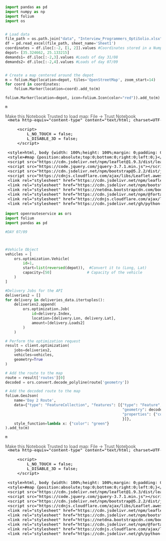 ```python
import pandas as pd 
import numpy as np 
import folium 
import os


# Load data
file_path = os.path.join("data", "Interview_Programmers_OptiSolio.xlsx")
df = pd.read_excel(file_path, sheet_name='Sheet1')
coordinates = df.iloc[:-2, [1, 2]].values #Coordinates stored in a Numpy array
depot= [35.324662, 25.133215]
demands1= df.iloc[:-2,3].values #Loads of day 31/08
demands2= df.iloc[:-2,4].values #Loads of day 07/09


# Create a map centered around the depot
m = folium.Map(location=depot, tiles='OpenStreetMap', zoom_start=14)
for coord in coordinates:
    folium.Marker(location=coord).add_to(m)

folium.Marker(location=depot, icon=folium.Icon(color="red")).add_to(m)

m


```




<div style="width:100%;"><div style="position:relative;width:100%;height:0;padding-bottom:60%;"><span style="color:#565656">Make this Notebook Trusted to load map: File -> Trust Notebook</span><iframe srcdoc="&lt;!DOCTYPE html&gt;
&lt;html&gt;
&lt;head&gt;

    &lt;meta http-equiv=&quot;content-type&quot; content=&quot;text/html; charset=UTF-8&quot; /&gt;

        &lt;script&gt;
            L_NO_TOUCH = false;
            L_DISABLE_3D = false;
        &lt;/script&gt;

    &lt;style&gt;html, body {width: 100%;height: 100%;margin: 0;padding: 0;}&lt;/style&gt;
    &lt;style&gt;#map {position:absolute;top:0;bottom:0;right:0;left:0;}&lt;/style&gt;
    &lt;script src=&quot;https://cdn.jsdelivr.net/npm/leaflet@1.9.3/dist/leaflet.js&quot;&gt;&lt;/script&gt;
    &lt;script src=&quot;https://code.jquery.com/jquery-3.7.1.min.js&quot;&gt;&lt;/script&gt;
    &lt;script src=&quot;https://cdn.jsdelivr.net/npm/bootstrap@5.2.2/dist/js/bootstrap.bundle.min.js&quot;&gt;&lt;/script&gt;
    &lt;script src=&quot;https://cdnjs.cloudflare.com/ajax/libs/Leaflet.awesome-markers/2.0.2/leaflet.awesome-markers.js&quot;&gt;&lt;/script&gt;
    &lt;link rel=&quot;stylesheet&quot; href=&quot;https://cdn.jsdelivr.net/npm/leaflet@1.9.3/dist/leaflet.css&quot;/&gt;
    &lt;link rel=&quot;stylesheet&quot; href=&quot;https://cdn.jsdelivr.net/npm/bootstrap@5.2.2/dist/css/bootstrap.min.css&quot;/&gt;
    &lt;link rel=&quot;stylesheet&quot; href=&quot;https://netdna.bootstrapcdn.com/bootstrap/3.0.0/css/bootstrap-glyphicons.css&quot;/&gt;
    &lt;link rel=&quot;stylesheet&quot; href=&quot;https://cdn.jsdelivr.net/npm/@fortawesome/fontawesome-free@6.2.0/css/all.min.css&quot;/&gt;
    &lt;link rel=&quot;stylesheet&quot; href=&quot;https://cdnjs.cloudflare.com/ajax/libs/Leaflet.awesome-markers/2.0.2/leaflet.awesome-markers.css&quot;/&gt;
    &lt;link rel=&quot;stylesheet&quot; href=&quot;https://cdn.jsdelivr.net/gh/python-visualization/folium/folium/templates/leaflet.awesome.rotate.min.css&quot;/&gt;

            &lt;meta name=&quot;viewport&quot; content=&quot;width=device-width,
                initial-scale=1.0, maximum-scale=1.0, user-scalable=no&quot; /&gt;
            &lt;style&gt;
                #map_4e305cb879b56f1c353be1fb1860bd8f {
                    position: relative;
                    width: 100.0%;
                    height: 100.0%;
                    left: 0.0%;
                    top: 0.0%;
                }
                .leaflet-container { font-size: 1rem; }
            &lt;/style&gt;

&lt;/head&gt;
&lt;body&gt;


            &lt;div class=&quot;folium-map&quot; id=&quot;map_4e305cb879b56f1c353be1fb1860bd8f&quot; &gt;&lt;/div&gt;

&lt;/body&gt;
&lt;script&gt;


            var map_4e305cb879b56f1c353be1fb1860bd8f = L.map(
                &quot;map_4e305cb879b56f1c353be1fb1860bd8f&quot;,
                {
                    center: [35.324662, 25.133215],
                    crs: L.CRS.EPSG3857,
                    zoom: 14,
                    zoomControl: true,
                    preferCanvas: false,
                }
            );





            var tile_layer_afabf40273e72357fd3b4d2122d333a9 = L.tileLayer(
                &quot;https://tile.openstreetmap.org/{z}/{x}/{y}.png&quot;,
                {&quot;attribution&quot;: &quot;\u0026copy; \u003ca href=\&quot;https://www.openstreetmap.org/copyright\&quot;\u003eOpenStreetMap\u003c/a\u003e contributors&quot;, &quot;detectRetina&quot;: false, &quot;maxNativeZoom&quot;: 19, &quot;maxZoom&quot;: 19, &quot;minZoom&quot;: 0, &quot;noWrap&quot;: false, &quot;opacity&quot;: 1, &quot;subdomains&quot;: &quot;abc&quot;, &quot;tms&quot;: false}
            );


            tile_layer_afabf40273e72357fd3b4d2122d333a9.addTo(map_4e305cb879b56f1c353be1fb1860bd8f);


            var marker_eebf30a46d9f8385e4e473cdf6a94e6c = L.marker(
                [35.326936, 25.130738],
                {}
            ).addTo(map_4e305cb879b56f1c353be1fb1860bd8f);


            var marker_0e272ae9381fefc1bf157b340d09076e = L.marker(
                [35.324765, 25.131832],
                {}
            ).addTo(map_4e305cb879b56f1c353be1fb1860bd8f);


            var marker_3d45913276d92e5678fbd71001911b8b = L.marker(
                [35.325815, 25.125567],
                {}
            ).addTo(map_4e305cb879b56f1c353be1fb1860bd8f);


            var marker_d0f4e5240e2654dbe218348bb1038e78 = L.marker(
                [35.324362, 25.13857],
                {}
            ).addTo(map_4e305cb879b56f1c353be1fb1860bd8f);


            var marker_74b207ec9991d85278143b8f178882ca = L.marker(
                [35.323907, 25.12237],
                {}
            ).addTo(map_4e305cb879b56f1c353be1fb1860bd8f);


            var marker_9e1fbb146ca446020c2336715c6324a3 = L.marker(
                [35.321053, 25.137196],
                {}
            ).addTo(map_4e305cb879b56f1c353be1fb1860bd8f);


            var marker_af62bbef906ca78424f713cc5ab7d35c = L.marker(
                [35.322471, 25.124944],
                {}
            ).addTo(map_4e305cb879b56f1c353be1fb1860bd8f);


            var marker_edc2b9a45c72b3c7f8b25a29ce6f23f1 = L.marker(
                [35.32613, 25.141145],
                {}
            ).addTo(map_4e305cb879b56f1c353be1fb1860bd8f);


            var marker_f7ec0e2e7eabe9eb1b641c27e817d730 = L.marker(
                [35.327829, 25.13048],
                {}
            ).addTo(map_4e305cb879b56f1c353be1fb1860bd8f);


            var marker_e0088998764d5714a1958c04be381b8e = L.marker(
                [35.327006, 25.124558],
                {}
            ).addTo(map_4e305cb879b56f1c353be1fb1860bd8f);


            var marker_c6a622ba4783ea32dbf3e31d96bd2b5c = L.marker(
                [35.323785, 25.133399],
                {}
            ).addTo(map_4e305cb879b56f1c353be1fb1860bd8f);


            var marker_7bda4a288ba5b29f71ceafb7d83f1150 = L.marker(
                [35.327794, 25.130545],
                {}
            ).addTo(map_4e305cb879b56f1c353be1fb1860bd8f);


            var marker_ef4ffa8cbe683b94fb33f8f942e555ba = L.marker(
                [35.319478, 25.125438],
                {}
            ).addTo(map_4e305cb879b56f1c353be1fb1860bd8f);


            var marker_b198814ccfb68f1fccfa9e8401293fdb = L.marker(
                [35.321596, 25.1237],
                {}
            ).addTo(map_4e305cb879b56f1c353be1fb1860bd8f);


            var marker_caac55349309e7039d3d68a554979437 = L.marker(
                [35.322506, 25.14005],
                {}
            ).addTo(map_4e305cb879b56f1c353be1fb1860bd8f);


            var marker_98bd8ef8c1ce28a2884ba82a3b89e55e = L.marker(
                [35.324662, 25.133215],
                {}
            ).addTo(map_4e305cb879b56f1c353be1fb1860bd8f);


            var icon_e9e0ec0765ac14e0d0a038d50b77aeb2 = L.AwesomeMarkers.icon(
                {&quot;extraClasses&quot;: &quot;fa-rotate-0&quot;, &quot;icon&quot;: &quot;info-sign&quot;, &quot;iconColor&quot;: &quot;white&quot;, &quot;markerColor&quot;: &quot;red&quot;, &quot;prefix&quot;: &quot;glyphicon&quot;}
            );
            marker_98bd8ef8c1ce28a2884ba82a3b89e55e.setIcon(icon_e9e0ec0765ac14e0d0a038d50b77aeb2);

&lt;/script&gt;
&lt;/html&gt;" style="position:absolute;width:100%;height:100%;left:0;top:0;border:none !important;" allowfullscreen webkitallowfullscreen mozallowfullscreen></iframe></div></div>




```python
import openrouteservice as ors
import folium
import pandas as pd


#DAY 31/08


# Initialize ORS Client
client = ors.Client(key='5b3ce3597851110001cf6248d35649aedb9e43ee9f045ce4e63f2b95')  
depot = [35.324662, 25.133215]  

#Vehicle Object
vehicles = [
    ors.optimization.Vehicle(
        id=1,
        start=list(reversed(depot)),  #Convert it to (Long, Lat)
        capacity=[50]                # Capacity of the vehicle
    )
]

#Summing up the data
deliveries_data = pd.DataFrame({
    'Lat': coordinates[:, 0],  
    'Lon': coordinates[:, 1],  
    'Loads1': demands1,        
    'Loads2': demands2         
})

#Jobs object for the API
deliveries = []
for delivery in deliveries_data.itertuples():
    deliveries.append(
        ors.optimization.Job(
            id=delivery.Index,
            location=[delivery.Lon, delivery.Lat],
            amount=[delivery.Loads1]
        )
    )

# Perform the optimization request
result = client.optimization(
    jobs=deliveries,
    vehicles=vehicles,
    geometry=True
)


# Extract the route from the result
route = result['routes'][0]

# Decode the polyline (route geometry) to get coordinates
decoded = ors.convert.decode_polyline(route['geometry'])

# Add the route to the existing map (m)
folium.GeoJson(
    name='Day 1 Route',
    data={"type": "FeatureCollection", "features": [{"type": "Feature",
                                                     "geometry": decoded,
                                                     "properties": {"color": "green"}
                                                     }]},
    style_function=lambda x: {"color": "green"}
).add_to(m)

m
```




<div style="width:100%;"><div style="position:relative;width:100%;height:0;padding-bottom:60%;"><span style="color:#565656">Make this Notebook Trusted to load map: File -> Trust Notebook</span><iframe srcdoc="&lt;!DOCTYPE html&gt;
&lt;html&gt;
&lt;head&gt;

    &lt;meta http-equiv=&quot;content-type&quot; content=&quot;text/html; charset=UTF-8&quot; /&gt;

        &lt;script&gt;
            L_NO_TOUCH = false;
            L_DISABLE_3D = false;
        &lt;/script&gt;

    &lt;style&gt;html, body {width: 100%;height: 100%;margin: 0;padding: 0;}&lt;/style&gt;
    &lt;style&gt;#map {position:absolute;top:0;bottom:0;right:0;left:0;}&lt;/style&gt;
    &lt;script src=&quot;https://cdn.jsdelivr.net/npm/leaflet@1.9.3/dist/leaflet.js&quot;&gt;&lt;/script&gt;
    &lt;script src=&quot;https://code.jquery.com/jquery-3.7.1.min.js&quot;&gt;&lt;/script&gt;
    &lt;script src=&quot;https://cdn.jsdelivr.net/npm/bootstrap@5.2.2/dist/js/bootstrap.bundle.min.js&quot;&gt;&lt;/script&gt;
    &lt;script src=&quot;https://cdnjs.cloudflare.com/ajax/libs/Leaflet.awesome-markers/2.0.2/leaflet.awesome-markers.js&quot;&gt;&lt;/script&gt;
    &lt;link rel=&quot;stylesheet&quot; href=&quot;https://cdn.jsdelivr.net/npm/leaflet@1.9.3/dist/leaflet.css&quot;/&gt;
    &lt;link rel=&quot;stylesheet&quot; href=&quot;https://cdn.jsdelivr.net/npm/bootstrap@5.2.2/dist/css/bootstrap.min.css&quot;/&gt;
    &lt;link rel=&quot;stylesheet&quot; href=&quot;https://netdna.bootstrapcdn.com/bootstrap/3.0.0/css/bootstrap-glyphicons.css&quot;/&gt;
    &lt;link rel=&quot;stylesheet&quot; href=&quot;https://cdn.jsdelivr.net/npm/@fortawesome/fontawesome-free@6.2.0/css/all.min.css&quot;/&gt;
    &lt;link rel=&quot;stylesheet&quot; href=&quot;https://cdnjs.cloudflare.com/ajax/libs/Leaflet.awesome-markers/2.0.2/leaflet.awesome-markers.css&quot;/&gt;
    &lt;link rel=&quot;stylesheet&quot; href=&quot;https://cdn.jsdelivr.net/gh/python-visualization/folium/folium/templates/leaflet.awesome.rotate.min.css&quot;/&gt;

            &lt;meta name=&quot;viewport&quot; content=&quot;width=device-width,
                initial-scale=1.0, maximum-scale=1.0, user-scalable=no&quot; /&gt;
            &lt;style&gt;
                #map_4e305cb879b56f1c353be1fb1860bd8f {
                    position: relative;
                    width: 100.0%;
                    height: 100.0%;
                    left: 0.0%;
                    top: 0.0%;
                }
                .leaflet-container { font-size: 1rem; }
            &lt;/style&gt;

&lt;/head&gt;
&lt;body&gt;


            &lt;div class=&quot;folium-map&quot; id=&quot;map_4e305cb879b56f1c353be1fb1860bd8f&quot; &gt;&lt;/div&gt;

&lt;/body&gt;
&lt;script&gt;


            var map_4e305cb879b56f1c353be1fb1860bd8f = L.map(
                &quot;map_4e305cb879b56f1c353be1fb1860bd8f&quot;,
                {
                    center: [35.324662, 25.133215],
                    crs: L.CRS.EPSG3857,
                    zoom: 14,
                    zoomControl: true,
                    preferCanvas: false,
                }
            );





            var tile_layer_afabf40273e72357fd3b4d2122d333a9 = L.tileLayer(
                &quot;https://tile.openstreetmap.org/{z}/{x}/{y}.png&quot;,
                {&quot;attribution&quot;: &quot;\u0026copy; \u003ca href=\&quot;https://www.openstreetmap.org/copyright\&quot;\u003eOpenStreetMap\u003c/a\u003e contributors&quot;, &quot;detectRetina&quot;: false, &quot;maxNativeZoom&quot;: 19, &quot;maxZoom&quot;: 19, &quot;minZoom&quot;: 0, &quot;noWrap&quot;: false, &quot;opacity&quot;: 1, &quot;subdomains&quot;: &quot;abc&quot;, &quot;tms&quot;: false}
            );


            tile_layer_afabf40273e72357fd3b4d2122d333a9.addTo(map_4e305cb879b56f1c353be1fb1860bd8f);


            var marker_eebf30a46d9f8385e4e473cdf6a94e6c = L.marker(
                [35.326936, 25.130738],
                {}
            ).addTo(map_4e305cb879b56f1c353be1fb1860bd8f);


            var marker_0e272ae9381fefc1bf157b340d09076e = L.marker(
                [35.324765, 25.131832],
                {}
            ).addTo(map_4e305cb879b56f1c353be1fb1860bd8f);


            var marker_3d45913276d92e5678fbd71001911b8b = L.marker(
                [35.325815, 25.125567],
                {}
            ).addTo(map_4e305cb879b56f1c353be1fb1860bd8f);


            var marker_d0f4e5240e2654dbe218348bb1038e78 = L.marker(
                [35.324362, 25.13857],
                {}
            ).addTo(map_4e305cb879b56f1c353be1fb1860bd8f);


            var marker_74b207ec9991d85278143b8f178882ca = L.marker(
                [35.323907, 25.12237],
                {}
            ).addTo(map_4e305cb879b56f1c353be1fb1860bd8f);


            var marker_9e1fbb146ca446020c2336715c6324a3 = L.marker(
                [35.321053, 25.137196],
                {}
            ).addTo(map_4e305cb879b56f1c353be1fb1860bd8f);


            var marker_af62bbef906ca78424f713cc5ab7d35c = L.marker(
                [35.322471, 25.124944],
                {}
            ).addTo(map_4e305cb879b56f1c353be1fb1860bd8f);


            var marker_edc2b9a45c72b3c7f8b25a29ce6f23f1 = L.marker(
                [35.32613, 25.141145],
                {}
            ).addTo(map_4e305cb879b56f1c353be1fb1860bd8f);


            var marker_f7ec0e2e7eabe9eb1b641c27e817d730 = L.marker(
                [35.327829, 25.13048],
                {}
            ).addTo(map_4e305cb879b56f1c353be1fb1860bd8f);


            var marker_e0088998764d5714a1958c04be381b8e = L.marker(
                [35.327006, 25.124558],
                {}
            ).addTo(map_4e305cb879b56f1c353be1fb1860bd8f);


            var marker_c6a622ba4783ea32dbf3e31d96bd2b5c = L.marker(
                [35.323785, 25.133399],
                {}
            ).addTo(map_4e305cb879b56f1c353be1fb1860bd8f);


            var marker_7bda4a288ba5b29f71ceafb7d83f1150 = L.marker(
                [35.327794, 25.130545],
                {}
            ).addTo(map_4e305cb879b56f1c353be1fb1860bd8f);


            var marker_ef4ffa8cbe683b94fb33f8f942e555ba = L.marker(
                [35.319478, 25.125438],
                {}
            ).addTo(map_4e305cb879b56f1c353be1fb1860bd8f);


            var marker_b198814ccfb68f1fccfa9e8401293fdb = L.marker(
                [35.321596, 25.1237],
                {}
            ).addTo(map_4e305cb879b56f1c353be1fb1860bd8f);


            var marker_caac55349309e7039d3d68a554979437 = L.marker(
                [35.322506, 25.14005],
                {}
            ).addTo(map_4e305cb879b56f1c353be1fb1860bd8f);


            var marker_98bd8ef8c1ce28a2884ba82a3b89e55e = L.marker(
                [35.324662, 25.133215],
                {}
            ).addTo(map_4e305cb879b56f1c353be1fb1860bd8f);


            var icon_e9e0ec0765ac14e0d0a038d50b77aeb2 = L.AwesomeMarkers.icon(
                {&quot;extraClasses&quot;: &quot;fa-rotate-0&quot;, &quot;icon&quot;: &quot;info-sign&quot;, &quot;iconColor&quot;: &quot;white&quot;, &quot;markerColor&quot;: &quot;red&quot;, &quot;prefix&quot;: &quot;glyphicon&quot;}
            );
            marker_98bd8ef8c1ce28a2884ba82a3b89e55e.setIcon(icon_e9e0ec0765ac14e0d0a038d50b77aeb2);


            tile_layer_afabf40273e72357fd3b4d2122d333a9.addTo(map_4e305cb879b56f1c353be1fb1860bd8f);


        function geo_json_ca386361c69267bf7dd90a7401fbcd3c_styler(feature) {
            switch(feature.properties.color) {
                default:
                    return {&quot;color&quot;: &quot;green&quot;};
            }
        }

        function geo_json_ca386361c69267bf7dd90a7401fbcd3c_onEachFeature(feature, layer) {
            layer.on({
            });
        };
        var geo_json_ca386361c69267bf7dd90a7401fbcd3c = L.geoJson(null, {
                onEachFeature: geo_json_ca386361c69267bf7dd90a7401fbcd3c_onEachFeature,

                style: geo_json_ca386361c69267bf7dd90a7401fbcd3c_styler,
        });

        function geo_json_ca386361c69267bf7dd90a7401fbcd3c_add (data) {
            geo_json_ca386361c69267bf7dd90a7401fbcd3c
                .addData(data);
        }
            geo_json_ca386361c69267bf7dd90a7401fbcd3c_add({&quot;features&quot;: [{&quot;geometry&quot;: {&quot;coordinates&quot;: [[25.13321, 35.3247], [25.13251, 35.32468], [25.13214, 35.32469], [25.13183, 35.32472], [25.13131, 35.32476], [25.13135, 35.32469], [25.13147, 35.32422], [25.13217, 35.32424], [25.13225, 35.32377], [25.13228, 35.32361], [25.13218, 35.32358], [25.13216, 35.3233], [25.13334, 35.32335], [25.13337, 35.32378], [25.13337, 35.32379], [25.13339, 35.32397], [25.13344, 35.32427], [25.13354, 35.32472], [25.13355, 35.32528], [25.13356, 35.32563], [25.13365, 35.32648], [25.13387, 35.3272], [25.1339, 35.3273], [25.13393, 35.32738], [25.13334, 35.32717], [25.13258, 35.3269], [25.13235, 35.32684], [25.13213, 35.32684], [25.13188, 35.32686], [25.13182, 35.32686], [25.13109, 35.32693], [25.13074, 35.32696], [25.13057, 35.32698], [25.13064, 35.32739], [25.1307, 35.32779], [25.13055, 35.32781], [25.13048, 35.32781], [25.13021, 35.32784], [25.13014, 35.32744], [25.13007, 35.32703], [25.12955, 35.32708], [25.12907, 35.32714], [25.12847, 35.3272], [25.12777, 35.32729], [25.12769, 35.32732], [25.12761, 35.32738], [25.12754, 35.32735], [25.12712, 35.32719], [25.12638, 35.32694], [25.12625, 35.3269], [25.12544, 35.32658], [25.12438, 35.32612], [25.12417, 35.32606], [25.12364, 35.32601], [25.1236, 35.32614], [25.12323, 35.32669], [25.12362, 35.32683], [25.12392, 35.32692], [25.1244, 35.32697], [25.12456, 35.32699], [25.12592, 35.32712], [25.12628, 35.32713], [25.12603, 35.3277], [25.1258, 35.32826], [25.12613, 35.32831], [25.12669, 35.32842], [25.12712, 35.3279], [25.12754, 35.32735], [25.12712, 35.32719], [25.12638, 35.32694], [25.12625, 35.3269], [25.12544, 35.32658], [25.1255, 35.32649], [25.12552, 35.32644], [25.12554, 35.32581], [25.12554, 35.32578], [25.1255, 35.32566], [25.12509, 35.32479], [25.12504, 35.32468], [25.12486, 35.32433], [25.12508, 35.32428], [25.1251, 35.32411], [25.12509, 35.324], [25.12498, 35.32375], [25.12514, 35.32371], [25.12475, 35.32307], [25.12449, 35.32263], [25.12495, 35.32247], [25.12449, 35.32263], [25.124, 35.32282], [25.12371, 35.32292], [25.12363, 35.32294], [25.12305, 35.32313], [25.12289, 35.3232], [25.12269, 35.32333], [25.12229, 35.32363], [25.12226, 35.32369], [25.12226, 35.32376], [25.12229, 35.32386], [25.12234, 35.32392], [25.12235, 35.32394], [25.12249, 35.32402], [25.12276, 35.32408], [25.12253, 35.32421], [25.12148, 35.32471], [25.12147, 35.32474], [25.1214, 35.32522], [25.12119, 35.32522], [25.12125, 35.3246], [25.12134, 35.32401], [25.12144, 35.32383], [25.12161, 35.32362], [25.12087, 35.3233], [25.12143, 35.32251], [25.12171, 35.3222], [25.12211, 35.32183], [25.12247, 35.32161], [25.12285, 35.32142], [25.12334, 35.32183], [25.12371, 35.3216], [25.12334, 35.32183], [25.12285, 35.32142], [25.12367, 35.32109], [25.12448, 35.32071], [25.12413, 35.32022], [25.12468, 35.31998], [25.12499, 35.31981], [25.12546, 35.3195]], &quot;type&quot;: &quot;LineString&quot;}, &quot;properties&quot;: {&quot;color&quot;: &quot;green&quot;}, &quot;type&quot;: &quot;Feature&quot;}], &quot;type&quot;: &quot;FeatureCollection&quot;});



            geo_json_ca386361c69267bf7dd90a7401fbcd3c.addTo(map_4e305cb879b56f1c353be1fb1860bd8f);

&lt;/script&gt;
&lt;/html&gt;" style="position:absolute;width:100%;height:100%;left:0;top:0;border:none !important;" allowfullscreen webkitallowfullscreen mozallowfullscreen></iframe></div></div>




```python
import openrouteservice as ors
import folium
import pandas as pd

#DAY 07/09



#Vehicle Object
vehicles = [
    ors.optimization.Vehicle(
        id=1,
        start=list(reversed(depot)),  #Convert it to (Long, Lat)
        capacity=[50]                # Capacity of the vehicle
    )
]

#Delivery Jobs for the API
deliveries2 = []
for delivery in deliveries_data.itertuples():
    deliveries2.append(
        ors.optimization.Job(
            id=delivery.Index,
            location=[delivery.Lon, delivery.Lat],
            amount=[delivery.Loads2]
        )
    )

# Perform the optimization request
result = client.optimization(
    jobs=deliveries2,
    vehicles=vehicles,
    geometry=True
)

# Add the route to the map 
route = result['routes'][0]
decoded = ors.convert.decode_polyline(route['geometry'])

# Add the decoded route to the map
folium.GeoJson(
    name='Day 2 Route',
    data={"type": "FeatureCollection", "features": [{"type": "Feature",
                                                     "geometry": decoded,
                                                     "properties": {"color": "green"}
                                                     }]},
    style_function=lambda x: {"color": "green"}
).add_to(m)

m

```




<div style="width:100%;"><div style="position:relative;width:100%;height:0;padding-bottom:60%;"><span style="color:#565656">Make this Notebook Trusted to load map: File -> Trust Notebook</span><iframe srcdoc="&lt;!DOCTYPE html&gt;
&lt;html&gt;
&lt;head&gt;

    &lt;meta http-equiv=&quot;content-type&quot; content=&quot;text/html; charset=UTF-8&quot; /&gt;

        &lt;script&gt;
            L_NO_TOUCH = false;
            L_DISABLE_3D = false;
        &lt;/script&gt;

    &lt;style&gt;html, body {width: 100%;height: 100%;margin: 0;padding: 0;}&lt;/style&gt;
    &lt;style&gt;#map {position:absolute;top:0;bottom:0;right:0;left:0;}&lt;/style&gt;
    &lt;script src=&quot;https://cdn.jsdelivr.net/npm/leaflet@1.9.3/dist/leaflet.js&quot;&gt;&lt;/script&gt;
    &lt;script src=&quot;https://code.jquery.com/jquery-3.7.1.min.js&quot;&gt;&lt;/script&gt;
    &lt;script src=&quot;https://cdn.jsdelivr.net/npm/bootstrap@5.2.2/dist/js/bootstrap.bundle.min.js&quot;&gt;&lt;/script&gt;
    &lt;script src=&quot;https://cdnjs.cloudflare.com/ajax/libs/Leaflet.awesome-markers/2.0.2/leaflet.awesome-markers.js&quot;&gt;&lt;/script&gt;
    &lt;link rel=&quot;stylesheet&quot; href=&quot;https://cdn.jsdelivr.net/npm/leaflet@1.9.3/dist/leaflet.css&quot;/&gt;
    &lt;link rel=&quot;stylesheet&quot; href=&quot;https://cdn.jsdelivr.net/npm/bootstrap@5.2.2/dist/css/bootstrap.min.css&quot;/&gt;
    &lt;link rel=&quot;stylesheet&quot; href=&quot;https://netdna.bootstrapcdn.com/bootstrap/3.0.0/css/bootstrap-glyphicons.css&quot;/&gt;
    &lt;link rel=&quot;stylesheet&quot; href=&quot;https://cdn.jsdelivr.net/npm/@fortawesome/fontawesome-free@6.2.0/css/all.min.css&quot;/&gt;
    &lt;link rel=&quot;stylesheet&quot; href=&quot;https://cdnjs.cloudflare.com/ajax/libs/Leaflet.awesome-markers/2.0.2/leaflet.awesome-markers.css&quot;/&gt;
    &lt;link rel=&quot;stylesheet&quot; href=&quot;https://cdn.jsdelivr.net/gh/python-visualization/folium/folium/templates/leaflet.awesome.rotate.min.css&quot;/&gt;

            &lt;meta name=&quot;viewport&quot; content=&quot;width=device-width,
                initial-scale=1.0, maximum-scale=1.0, user-scalable=no&quot; /&gt;
            &lt;style&gt;
                #map_4e305cb879b56f1c353be1fb1860bd8f {
                    position: relative;
                    width: 100.0%;
                    height: 100.0%;
                    left: 0.0%;
                    top: 0.0%;
                }
                .leaflet-container { font-size: 1rem; }
            &lt;/style&gt;

&lt;/head&gt;
&lt;body&gt;


            &lt;div class=&quot;folium-map&quot; id=&quot;map_4e305cb879b56f1c353be1fb1860bd8f&quot; &gt;&lt;/div&gt;

&lt;/body&gt;
&lt;script&gt;


            var map_4e305cb879b56f1c353be1fb1860bd8f = L.map(
                &quot;map_4e305cb879b56f1c353be1fb1860bd8f&quot;,
                {
                    center: [35.324662, 25.133215],
                    crs: L.CRS.EPSG3857,
                    zoom: 14,
                    zoomControl: true,
                    preferCanvas: false,
                }
            );





            var tile_layer_afabf40273e72357fd3b4d2122d333a9 = L.tileLayer(
                &quot;https://tile.openstreetmap.org/{z}/{x}/{y}.png&quot;,
                {&quot;attribution&quot;: &quot;\u0026copy; \u003ca href=\&quot;https://www.openstreetmap.org/copyright\&quot;\u003eOpenStreetMap\u003c/a\u003e contributors&quot;, &quot;detectRetina&quot;: false, &quot;maxNativeZoom&quot;: 19, &quot;maxZoom&quot;: 19, &quot;minZoom&quot;: 0, &quot;noWrap&quot;: false, &quot;opacity&quot;: 1, &quot;subdomains&quot;: &quot;abc&quot;, &quot;tms&quot;: false}
            );


            tile_layer_afabf40273e72357fd3b4d2122d333a9.addTo(map_4e305cb879b56f1c353be1fb1860bd8f);


            var marker_eebf30a46d9f8385e4e473cdf6a94e6c = L.marker(
                [35.326936, 25.130738],
                {}
            ).addTo(map_4e305cb879b56f1c353be1fb1860bd8f);


            var marker_0e272ae9381fefc1bf157b340d09076e = L.marker(
                [35.324765, 25.131832],
                {}
            ).addTo(map_4e305cb879b56f1c353be1fb1860bd8f);


            var marker_3d45913276d92e5678fbd71001911b8b = L.marker(
                [35.325815, 25.125567],
                {}
            ).addTo(map_4e305cb879b56f1c353be1fb1860bd8f);


            var marker_d0f4e5240e2654dbe218348bb1038e78 = L.marker(
                [35.324362, 25.13857],
                {}
            ).addTo(map_4e305cb879b56f1c353be1fb1860bd8f);


            var marker_74b207ec9991d85278143b8f178882ca = L.marker(
                [35.323907, 25.12237],
                {}
            ).addTo(map_4e305cb879b56f1c353be1fb1860bd8f);


            var marker_9e1fbb146ca446020c2336715c6324a3 = L.marker(
                [35.321053, 25.137196],
                {}
            ).addTo(map_4e305cb879b56f1c353be1fb1860bd8f);


            var marker_af62bbef906ca78424f713cc5ab7d35c = L.marker(
                [35.322471, 25.124944],
                {}
            ).addTo(map_4e305cb879b56f1c353be1fb1860bd8f);


            var marker_edc2b9a45c72b3c7f8b25a29ce6f23f1 = L.marker(
                [35.32613, 25.141145],
                {}
            ).addTo(map_4e305cb879b56f1c353be1fb1860bd8f);


            var marker_f7ec0e2e7eabe9eb1b641c27e817d730 = L.marker(
                [35.327829, 25.13048],
                {}
            ).addTo(map_4e305cb879b56f1c353be1fb1860bd8f);


            var marker_e0088998764d5714a1958c04be381b8e = L.marker(
                [35.327006, 25.124558],
                {}
            ).addTo(map_4e305cb879b56f1c353be1fb1860bd8f);


            var marker_c6a622ba4783ea32dbf3e31d96bd2b5c = L.marker(
                [35.323785, 25.133399],
                {}
            ).addTo(map_4e305cb879b56f1c353be1fb1860bd8f);


            var marker_7bda4a288ba5b29f71ceafb7d83f1150 = L.marker(
                [35.327794, 25.130545],
                {}
            ).addTo(map_4e305cb879b56f1c353be1fb1860bd8f);


            var marker_ef4ffa8cbe683b94fb33f8f942e555ba = L.marker(
                [35.319478, 25.125438],
                {}
            ).addTo(map_4e305cb879b56f1c353be1fb1860bd8f);


            var marker_b198814ccfb68f1fccfa9e8401293fdb = L.marker(
                [35.321596, 25.1237],
                {}
            ).addTo(map_4e305cb879b56f1c353be1fb1860bd8f);


            var marker_caac55349309e7039d3d68a554979437 = L.marker(
                [35.322506, 25.14005],
                {}
            ).addTo(map_4e305cb879b56f1c353be1fb1860bd8f);


            var marker_98bd8ef8c1ce28a2884ba82a3b89e55e = L.marker(
                [35.324662, 25.133215],
                {}
            ).addTo(map_4e305cb879b56f1c353be1fb1860bd8f);


            var icon_e9e0ec0765ac14e0d0a038d50b77aeb2 = L.AwesomeMarkers.icon(
                {&quot;extraClasses&quot;: &quot;fa-rotate-0&quot;, &quot;icon&quot;: &quot;info-sign&quot;, &quot;iconColor&quot;: &quot;white&quot;, &quot;markerColor&quot;: &quot;red&quot;, &quot;prefix&quot;: &quot;glyphicon&quot;}
            );
            marker_98bd8ef8c1ce28a2884ba82a3b89e55e.setIcon(icon_e9e0ec0765ac14e0d0a038d50b77aeb2);


            tile_layer_afabf40273e72357fd3b4d2122d333a9.addTo(map_4e305cb879b56f1c353be1fb1860bd8f);


        function geo_json_ca386361c69267bf7dd90a7401fbcd3c_styler(feature) {
            switch(feature.properties.color) {
                default:
                    return {&quot;color&quot;: &quot;green&quot;};
            }
        }

        function geo_json_ca386361c69267bf7dd90a7401fbcd3c_onEachFeature(feature, layer) {
            layer.on({
            });
        };
        var geo_json_ca386361c69267bf7dd90a7401fbcd3c = L.geoJson(null, {
                onEachFeature: geo_json_ca386361c69267bf7dd90a7401fbcd3c_onEachFeature,

                style: geo_json_ca386361c69267bf7dd90a7401fbcd3c_styler,
        });

        function geo_json_ca386361c69267bf7dd90a7401fbcd3c_add (data) {
            geo_json_ca386361c69267bf7dd90a7401fbcd3c
                .addData(data);
        }
            geo_json_ca386361c69267bf7dd90a7401fbcd3c_add({&quot;features&quot;: [{&quot;geometry&quot;: {&quot;coordinates&quot;: [[25.13321, 35.3247], [25.13251, 35.32468], [25.13214, 35.32469], [25.13183, 35.32472], [25.13131, 35.32476], [25.13135, 35.32469], [25.13147, 35.32422], [25.13217, 35.32424], [25.13225, 35.32377], [25.13228, 35.32361], [25.13218, 35.32358], [25.13216, 35.3233], [25.13334, 35.32335], [25.13337, 35.32378], [25.13337, 35.32379], [25.13339, 35.32397], [25.13344, 35.32427], [25.13354, 35.32472], [25.13355, 35.32528], [25.13356, 35.32563], [25.13365, 35.32648], [25.13387, 35.3272], [25.1339, 35.3273], [25.13393, 35.32738], [25.13334, 35.32717], [25.13258, 35.3269], [25.13235, 35.32684], [25.13213, 35.32684], [25.13188, 35.32686], [25.13182, 35.32686], [25.13109, 35.32693], [25.13074, 35.32696], [25.13057, 35.32698], [25.13064, 35.32739], [25.1307, 35.32779], [25.13055, 35.32781], [25.13048, 35.32781], [25.13021, 35.32784], [25.13014, 35.32744], [25.13007, 35.32703], [25.12955, 35.32708], [25.12907, 35.32714], [25.12847, 35.3272], [25.12777, 35.32729], [25.12769, 35.32732], [25.12761, 35.32738], [25.12754, 35.32735], [25.12712, 35.32719], [25.12638, 35.32694], [25.12625, 35.3269], [25.12544, 35.32658], [25.12438, 35.32612], [25.12417, 35.32606], [25.12364, 35.32601], [25.1236, 35.32614], [25.12323, 35.32669], [25.12362, 35.32683], [25.12392, 35.32692], [25.1244, 35.32697], [25.12456, 35.32699], [25.12592, 35.32712], [25.12628, 35.32713], [25.12603, 35.3277], [25.1258, 35.32826], [25.12613, 35.32831], [25.12669, 35.32842], [25.12712, 35.3279], [25.12754, 35.32735], [25.12712, 35.32719], [25.12638, 35.32694], [25.12625, 35.3269], [25.12544, 35.32658], [25.1255, 35.32649], [25.12552, 35.32644], [25.12554, 35.32581], [25.12554, 35.32578], [25.1255, 35.32566], [25.12509, 35.32479], [25.12504, 35.32468], [25.12486, 35.32433], [25.12508, 35.32428], [25.1251, 35.32411], [25.12509, 35.324], [25.12498, 35.32375], [25.12514, 35.32371], [25.12475, 35.32307], [25.12449, 35.32263], [25.12495, 35.32247], [25.12449, 35.32263], [25.124, 35.32282], [25.12371, 35.32292], [25.12363, 35.32294], [25.12305, 35.32313], [25.12289, 35.3232], [25.12269, 35.32333], [25.12229, 35.32363], [25.12226, 35.32369], [25.12226, 35.32376], [25.12229, 35.32386], [25.12234, 35.32392], [25.12235, 35.32394], [25.12249, 35.32402], [25.12276, 35.32408], [25.12253, 35.32421], [25.12148, 35.32471], [25.12147, 35.32474], [25.1214, 35.32522], [25.12119, 35.32522], [25.12125, 35.3246], [25.12134, 35.32401], [25.12144, 35.32383], [25.12161, 35.32362], [25.12087, 35.3233], [25.12143, 35.32251], [25.12171, 35.3222], [25.12211, 35.32183], [25.12247, 35.32161], [25.12285, 35.32142], [25.12334, 35.32183], [25.12371, 35.3216], [25.12334, 35.32183], [25.12285, 35.32142], [25.12367, 35.32109], [25.12448, 35.32071], [25.12413, 35.32022], [25.12468, 35.31998], [25.12499, 35.31981], [25.12546, 35.3195]], &quot;type&quot;: &quot;LineString&quot;}, &quot;properties&quot;: {&quot;color&quot;: &quot;green&quot;}, &quot;type&quot;: &quot;Feature&quot;}], &quot;type&quot;: &quot;FeatureCollection&quot;});



            geo_json_ca386361c69267bf7dd90a7401fbcd3c.addTo(map_4e305cb879b56f1c353be1fb1860bd8f);


            tile_layer_afabf40273e72357fd3b4d2122d333a9.addTo(map_4e305cb879b56f1c353be1fb1860bd8f);


            geo_json_ca386361c69267bf7dd90a7401fbcd3c.addTo(map_4e305cb879b56f1c353be1fb1860bd8f);


        function geo_json_89c9f044ba49dc8f26dda566e08bc98c_styler(feature) {
            switch(feature.properties.color) {
                default:
                    return {&quot;color&quot;: &quot;green&quot;};
            }
        }

        function geo_json_89c9f044ba49dc8f26dda566e08bc98c_onEachFeature(feature, layer) {
            layer.on({
            });
        };
        var geo_json_89c9f044ba49dc8f26dda566e08bc98c = L.geoJson(null, {
                onEachFeature: geo_json_89c9f044ba49dc8f26dda566e08bc98c_onEachFeature,

                style: geo_json_89c9f044ba49dc8f26dda566e08bc98c_styler,
        });

        function geo_json_89c9f044ba49dc8f26dda566e08bc98c_add (data) {
            geo_json_89c9f044ba49dc8f26dda566e08bc98c
                .addData(data);
        }
            geo_json_89c9f044ba49dc8f26dda566e08bc98c_add({&quot;features&quot;: [{&quot;geometry&quot;: {&quot;coordinates&quot;: [[25.13321, 35.3247], [25.13251, 35.32468], [25.1325, 35.32476], [25.13253, 35.3248], [25.13307, 35.32513], [25.13317, 35.32519], [25.13336, 35.32526], [25.13355, 35.32528], [25.13356, 35.32563], [25.13365, 35.32648], [25.13387, 35.3272], [25.1339, 35.3273], [25.13417, 35.32739], [25.13491, 35.3276], [25.13534, 35.32771], [25.13581, 35.32784], [25.13598, 35.32788], [25.13599, 35.32785], [25.13601, 35.32784], [25.13654, 35.32798], [25.13764, 35.32828], [25.13784, 35.32831], [25.13788, 35.32828], [25.13792, 35.32797], [25.1381, 35.32727], [25.13815, 35.32709], [25.13831, 35.32663], [25.13837, 35.32644], [25.13852, 35.3261], [25.13872, 35.32574], [25.13883, 35.32544], [25.13891, 35.32491], [25.13899, 35.32456], [25.13904, 35.32439], [25.13924, 35.32357], [25.13937, 35.32311], [25.13947, 35.32273], [25.13957, 35.32243], [25.14005, 35.32244], [25.13957, 35.32243], [25.13971, 35.32202], [25.13977, 35.32182], [25.13964, 35.32177], [25.13939, 35.32167], [25.13914, 35.32159], [25.13893, 35.32155], [25.13863, 35.32154], [25.13769, 35.32165], [25.13716, 35.32174], [25.13717, 35.32105], [25.13716, 35.32174], [25.13695, 35.32178], [25.13653, 35.32186], [25.13642, 35.32189], [25.13564, 35.32203], [25.13534, 35.32205], [25.13508, 35.32207], [25.13482, 35.32209], [25.1348, 35.32209], [25.13447, 35.3221], [25.134, 35.32213], [25.13363, 35.32215], [25.13324, 35.32215], [25.13334, 35.32335], [25.13337, 35.32378], [25.13337, 35.32379], [25.13339, 35.32397], [25.13344, 35.32427], [25.13354, 35.32472], [25.13355, 35.32528], [25.13356, 35.32563], [25.13365, 35.32648], [25.13387, 35.3272], [25.1339, 35.3273], [25.13393, 35.32738], [25.13334, 35.32717], [25.13258, 35.3269], [25.13235, 35.32684], [25.13213, 35.32684], [25.13188, 35.32686], [25.13182, 35.32686], [25.13109, 35.32693], [25.13074, 35.32696], [25.13057, 35.32698], [25.13064, 35.32739], [25.1307, 35.32779], [25.13055, 35.32781], [25.13048, 35.32781], [25.13021, 35.32784], [25.13014, 35.32744], [25.13007, 35.32703], [25.12955, 35.32708], [25.12907, 35.32714], [25.12847, 35.3272], [25.12777, 35.32729], [25.12769, 35.32732], [25.12761, 35.32738], [25.12754, 35.32735], [25.12712, 35.32719], [25.12638, 35.32694], [25.12625, 35.3269], [25.12544, 35.32658], [25.1255, 35.32649], [25.12552, 35.32644], [25.12554, 35.32581], [25.12554, 35.32578], [25.12487, 35.32595], [25.12446, 35.32607], [25.12438, 35.32612], [25.12417, 35.32606], [25.12364, 35.32601], [25.1236, 35.32614], [25.12323, 35.32669], [25.12362, 35.32683], [25.12392, 35.32692], [25.1244, 35.32697], [25.12456, 35.32699]], &quot;type&quot;: &quot;LineString&quot;}, &quot;properties&quot;: {&quot;color&quot;: &quot;green&quot;}, &quot;type&quot;: &quot;Feature&quot;}], &quot;type&quot;: &quot;FeatureCollection&quot;});



            geo_json_89c9f044ba49dc8f26dda566e08bc98c.addTo(map_4e305cb879b56f1c353be1fb1860bd8f);

&lt;/script&gt;
&lt;/html&gt;" style="position:absolute;width:100%;height:100%;left:0;top:0;border:none !important;" allowfullscreen webkitallowfullscreen mozallowfullscreen></iframe></div></div>




